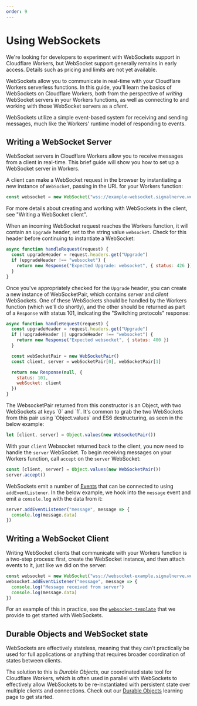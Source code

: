 ```yaml
---
order: 9
---
```


# Using WebSockets

<Aside type="warning">

We're looking for developers to experiment with WebSockets support in Cloudflare Workers, but WebSocket support generally remains in early access. Details such as pricing and limits are not yet available.

</Aside>

WebSockets allow you to communicate in real-time with your Cloudflare Workers serverless functions. In this guide, you'll learn the basics of WebSockets on Cloudflare Workers, both from the perspective of _writing_ WebSocket servers in your Workers functions, as well as connecting to and working with those WebSocket servers as a _client_.

<Aside>WebSockets utilize a simple event-based system for receiving and sending messages, much like the Workers' runtime model of responding to events.</Aside>

## Writing a WebSocket Server

WebSocket servers in Cloudflare Workers allow you to receive messages from a client in real-time. This brief guide will show you how to set up a WebSocket server in Workers.

A client can make a WebSocket request in the browser by instantiating a new instance of `WebSocket`, passing in the URL for your Workers function:

```js
const websocket = new WebSocket("wss://example-websocket.signalnerve.workers.dev)
```

<Aside>
For more details about creating and working with WebSockets in the client, see "Writing a WebSocket client".
</Aside>

When an incoming WebSocket request reaches the Workers function, it will contain an `Upgrade` header, set to the string value `websocket`. Check for this header before continuing to instantiate a WebSocket:

```js
async function handleRequest(request) {
  const upgradeHeader = request.headers.get("Upgrade")
  if (upgradeHeader !== "websocket") {
    return new Response("Expected Upgrade: websocket", { status: 426 })
  }
}
```

Once you've appropriately checked for the `Upgrade` header, you can create a new instance of WebSocketPair, which contains _server_ and _client_ WebSockets. One of these WebSockets should be handled by the Workers function (which we'll do shortly), and the other should be returned as part of a `Response` with status 101, indicating the "Switching protocols" response:

```js
async function handleRequest(request) {
  const upgradeHeader = request.headers.get("Upgrade")
  if (!upgradeHeader || upgradeHeader !== "websocket") {
    return new Response("Expected websocket", { status: 400 })
  }

  const webSocketPair = new WebSocketPair()
  const client, server = webSocketPair[0], webSocketPair[1]

  return new Response(null, {
    status: 101,
    webSocket: client
  })
}
```

<Aside>
The WebsocketPair returned from this constructor is an Object, with two WebSockets at keys `0` and `1`. It's common to grab the two WebSockets from this pair using `Object.values` and ES6 destructuring, as seen in the below example:

```js
let [client, server] = Object.values(new WebsocketPair())
```
</Aside>

With your `client` Websocket returned back to the client, you now need to handle the `server` WebSocket. To begin receiving messages on your Workers function, call `accept` on the `server` WebSocket:

```js
const [client, server] = Object.values(new WebSocketPair())
server.accept()
```

WebSockets emit a number of [Events](/workers/runtime-apis/websockets#events) that can be connected to using `addEventListener`. In the below example, we hook into the `message` event and emit a `console.log` with the data from it:

```js
server.addEventListener("message", message => {
  console.log(message.data)
})
```

## Writing a WebSocket Client

Writing WebSocket clients that communicate with your Workers function is a two-step process: first, create the WebSocket instance, and then attach events to it, just like we did on the server:

```js
const websocket = new WebSocket("wss://websocket-example.signalnerve.workers.dev)
websocket.addEventListener("message", message => {
  console.log("Message received from server")
  console.log(message.data)
})
```

For an example of this in practice, see the [`websocket-template`](https://github.com/cloudflare/websocket-template) that we provide to get started with WebSockets. 

## Durable Objects and WebSocket state

WebSockets are effectively stateless, meaning that they can't practically be used for full applications or anything that requires broader coordination of states between clients. 

The solution to this is _Durable Objects_, our coordinated state tool for Cloudflare Workers, which is often used in parallel with WebSockets to effectively allow WebSockets to be re-instantiated with persistent state over multiple clients and connections. Check out our [Durable Objects](/learning/using-durable-objects) learning page to get started.

